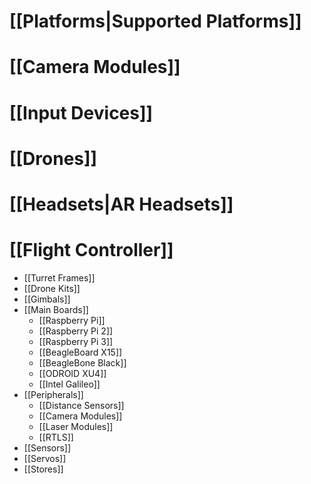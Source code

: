 # [[Platforms|Supported Platforms]]

# [[Camera Modules]]

# [[Input Devices]]

# [[Drones]]

# [[Headsets|AR Headsets]]

# [[Flight Controller]]

* [[Turret Frames]]
* [[Drone Kits]]
* [[Gimbals]]
* [[Main Boards]]
  * [[Raspberry Pi]]
  * [[Raspberry Pi 2]]
  * [[Raspberry Pi 3]]
  * [[BeagleBoard X15]]
  * [[BeagleBone Black]]
  * [[ODROID XU4]]
  * [[Intel Galileo]]
* [[Peripherals]]
  * [[Distance Sensors]]
  * [[Camera Modules]]
  * [[Laser Modules]]
  * [[RTLS]]
* [[Sensors]]
* [[Servos]]
* [[Stores]]
